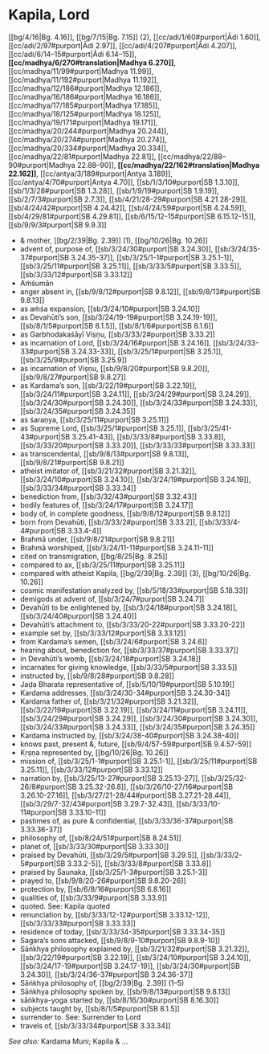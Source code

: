 # Kapila, Lord

[[bg/4/16|Bg. 4.16]], [[bg/7/15|Bg. 7.15]] (2), [[cc/adi/1/60#purport|Ādi 1.60]], [[cc/adi/2/97#purport|Ādi 2.97]], [[cc/adi/4/207#purport|Ādi 4.207]], [[cc/adi/6/14–15#purport|Ādi 6.14–15]], **[[cc/madhya/6/270#translation|Madhya 6.270]]**, [[cc/madhya/11/99#purport|Madhya 11.99]], [[cc/madhya/11/192#purport|Madhya 11.192]], [[cc/madhya/12/186#purport|Madhya 12.186]], [[cc/madhya/16/186#purport|Madhya 16.186]], [[cc/madhya/17/185#purport|Madhya 17.185]], [[cc/madhya/18/125#purport|Madhya 18.125]], [[cc/madhya/19/171#purport|Madhya 19.171]], [[cc/madhya/20/244#purport|Madhya 20.244]], [[cc/madhya/20/274#purport|Madhya 20.274]], [[cc/madhya/20/334#purport|Madhya 20.334]], [[cc/madhya/22/81#purport|Madhya 22.81]], [[cc/madhya/22/88–90#purport|Madhya 22.88–90]], **[[cc/madhya/22/162#translation|Madhya 22.162]]**, [[cc/antya/3/189#purport|Antya 3.189]], [[cc/antya/4/70#purport|Antya 4.70]], [[sb/1/3/10#purport|SB 1.3.10]], [[sb/1/3/28#purport|SB 1.3.28]], [[sb/1/9/19#purport|SB 1.9.19]], [[sb/2/7/3#purport|SB 2.7.3]], [[sb/4/21/28-29#purport|SB 4.21.28-29]], [[sb/4/24/42#purport|SB 4.24.42]], [[sb/4/24/59#purport|SB 4.24.59]], [[sb/4/29/81#purport|SB 4.29.81]], [[sb/6/15/12-15#purport|SB 6.15.12-15]], [[sb/9/9/3#purport|SB 9.9.3]]

* & mother, [[bg/2/39|Bg. 2.39]] (1), [[bg/10/26|Bg. 10.26]]
* advent of, purpose of, [[sb/3/24/30#purport|SB 3.24.30]], [[sb/3/24/35-37#purport|SB 3.24.35-37]], [[sb/3/25/1-1#purport|SB 3.25.1-1]], [[sb/3/25/11#purport|SB 3.25.11]], [[sb/3/33/5#purport|SB 3.33.5]], [[sb/3/33/12#purport|SB 3.33.12]]
* Aṁśumān
* anger absent in, [[sb/9/8/12#purport|SB 9.8.12]], [[sb/9/8/13#purport|SB 9.8.13]]
* as aṁśa expansion, [[sb/3/24/10#purport|SB 3.24.10]]
* as Devahūti’s son, [[sb/3/24/19-19#purport|SB 3.24.19-19]], [[sb/8/1/5#purport|SB 8.1.5]], [[sb/8/1/6#purport|SB 8.1.6]]
* as Garbhodakaśāyī Viṣṇu, [[sb/3/33/2#purport|SB 3.33.2]]
* as incarnation of Lord, [[sb/3/24/16#purport|SB 3.24.16]], [[sb/3/24/33-33#purport|SB 3.24.33-33]], [[sb/3/25/1#purport|SB 3.25.1]], [[sb/3/25/9#purport|SB 3.25.9]]
* as incarnation of Viṣṇu, [[sb/9/8/20#purport|SB 9.8.20]], [[sb/9/8/27#purport|SB 9.8.27]]
* as Kardama’s son, [[sb/3/22/19#purport|SB 3.22.19]], [[sb/3/24/11#purport|SB 3.24.11]], [[sb/3/24/29#purport|SB 3.24.29]], [[sb/3/24/30#purport|SB 3.24.30]], [[sb/3/24/33#purport|SB 3.24.33]], [[sb/3/24/35#purport|SB 3.24.35]]
* as śaraṇya, [[sb/3/25/11#purport|SB 3.25.11]]
* as Supreme Lord, [[sb/3/25/1#purport|SB 3.25.1]], [[sb/3/25/41-43#purport|SB 3.25.41-43]], [[sb/3/33/8#purport|SB 3.33.8]], [[sb/3/33/20#purport|SB 3.33.20]], [[sb/3/33/33#purport|SB 3.33.33]]
* as transcendental, [[sb/9/8/13#purport|SB 9.8.13]], [[sb/9/8/21#purport|SB 9.8.21]]
* atheist imitator of, [[sb/3/21/32#purport|SB 3.21.32]], [[sb/3/24/10#purport|SB 3.24.10]], [[sb/3/24/19#purport|SB 3.24.19]], [[sb/3/33/34#purport|SB 3.33.34]]
* benediction from, [[sb/3/32/43#purport|SB 3.32.43]]
* bodily features of, [[sb/3/24/17#purport|SB 3.24.17]]
* body of, in complete goodness, [[sb/9/8/12#purport|SB 9.8.12]]
* born from Devahūti, [[sb/3/33/2#purport|SB 3.33.2]], [[sb/3/33/4-4#purport|SB 3.33.4-4]]
* Brahmā under, [[sb/9/8/21#purport|SB 9.8.21]]
* Brahmā worshiped, [[sb/3/24/11-11#purport|SB 3.24.11-11]]
* cited on transmigration, [[bg/8/25|Bg. 8.25]]
* compared to ax, [[sb/3/25/11#purport|SB 3.25.11]]
* compared with atheist Kapila, [[bg/2/39|Bg. 2.39]] (3), [[bg/10/26|Bg. 10.26]]
* cosmic manifestation analyzed by, [[sb/5/18/33#purport|SB 5.18.33]]
* demigods at advent of, [[sb/3/24/7#purport|SB 3.24.7]]
* Devahūti to be enlightened by, [[sb/3/24/18#purport|SB 3.24.18]], [[sb/3/24/40#purport|SB 3.24.40]]
* Devahūti’s attachment to, [[sb/3/33/20-22#purport|SB 3.33.20-22]]
* example set by, [[sb/3/33/12#purport|SB 3.33.12]]
* from Kardama’s semen, [[sb/3/24/6#purport|SB 3.24.6]]
* hearing about, benediction for, [[sb/3/33/37#purport|SB 3.33.37]]
* in Devahūti’s womb, [[sb/3/24/18#purport|SB 3.24.18]]
* incarnates for giving knowledge, [[sb/3/33/5#purport|SB 3.33.5]]
* instructed by, [[sb/9/8/28#purport|SB 9.8.28]]
* Jaḍa Bharata representative of, [[sb/5/10/19#purport|SB 5.10.19]]
* Kardama addresses, [[sb/3/24/30-34#purport|SB 3.24.30-34]]
* Kardama father of, [[sb/3/21/32#purport|SB 3.21.32]], [[sb/3/22/19#purport|SB 3.22.19]], [[sb/3/24/11#purport|SB 3.24.11]], [[sb/3/24/29#purport|SB 3.24.29]], [[sb/3/24/30#purport|SB 3.24.30]], [[sb/3/24/33#purport|SB 3.24.33]], [[sb/3/24/35#purport|SB 3.24.35]]
* Kardama instructed by, [[sb/3/24/38-40#purport|SB 3.24.38-40]]
* knows past, present &, future, [[sb/9/4/57-59#purport|SB 9.4.57-59]]
* Kṛṣṇa represented by, [[bg/10/26|Bg. 10.26]]
* mission of, [[sb/3/25/1-1#purport|SB 3.25.1-1]], [[sb/3/25/11#purport|SB 3.25.11]], [[sb/3/33/12#purport|SB 3.33.12]]
* narration by, [[sb/3/25/13-27#purport|SB 3.25.13-27]], [[sb/3/25/32-26/8#purport|SB 3.25.32-26.8]], [[sb/3/26/10-27/16#purport|SB 3.26.10-27.16]], [[sb/3/27/21-28/44#purport|SB 3.27.21-28.44]], [[sb/3/29/7-32/43#purport|SB 3.29.7-32.43]], [[sb/3/33/10-11#purport|SB 3.33.10-11]]
* pastimes of, as pure & confidential, [[sb/3/33/36-37#purport|SB 3.33.36-37]]
* philosophy of, [[sb/8/24/51#purport|SB 8.24.51]]
* planet of, [[sb/3/33/30#purport|SB 3.33.30]]
* praised by Devahūti, [[sb/3/29/5#purport|SB 3.29.5]], [[sb/3/33/2-5#purport|SB 3.33.2-5]], [[sb/3/33/8#purport|SB 3.33.8]]
* praised by Śaunaka, [[sb/3/25/1-3#purport|SB 3.25.1-3]]
* prayed to, [[sb/9/8/20-26#purport|SB 9.8.20-26]]
* protection by, [[sb/6/8/16#purport|SB 6.8.16]]
* qualities of, [[sb/3/33/9#purport|SB 3.33.9]]
* quoted. See: Kapila quoted
* renunciation by, [[sb/3/33/12-12#purport|SB 3.33.12-12]], [[sb/3/33/33#purport|SB 3.33.33]]
* residence of today, [[sb/3/33/34-35#purport|SB 3.33.34-35]]
* Sagara’s sons attacked, [[sb/9/8/9-10#purport|SB 9.8.9-10]]
* Sāṅkhya philosophy explained by, [[sb/3/21/32#purport|SB 3.21.32]], [[sb/3/22/19#purport|SB 3.22.19]], [[sb/3/24/10#purport|SB 3.24.10]], [[sb/3/24/17-19#purport|SB 3.24.17-19]], [[sb/3/24/30#purport|SB 3.24.30]], [[sb/3/24/36-37#purport|SB 3.24.36-37]]
* Sāṅkhya philosophy of, [[bg/2/39|Bg. 2.39]] (1–5)
* Sāṅkhya philosophy spoken by, [[sb/9/8/13#purport|SB 9.8.13]]
* sāṅkhya-yoga started by, [[sb/8/16/30#purport|SB 8.16.30]]
* subjects taught by, [[sb/8/1/5#purport|SB 8.1.5]]
* surrender to. See: Surrender to Lord
* travels of, [[sb/3/33/34#purport|SB 3.33.34]]

*See also:* Kardama Muni; Kapila & ...
